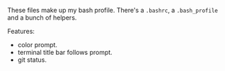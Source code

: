 These files make up my bash profile. There's a `.bashrc`, a `.bash_profile` and a bunch of helpers.

Features:
 - color prompt.
 - terminal title bar follows prompt.
 - git status.

